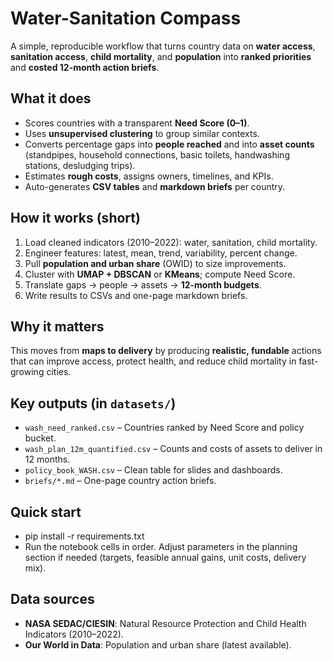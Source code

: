 # Water-Sanitation Compass

A simple, reproducible workflow that turns country data on **water access**, **sanitation access**, **child mortality**, and **population** into **ranked priorities** and **costed 12-month action briefs**.

## What it does
- Scores countries with a transparent **Need Score (0–1)**.
- Uses **unsupervised clustering** to group similar contexts.
- Converts percentage gaps into **people reached** and into **asset counts** (standpipes, household connections, basic toilets, handwashing stations, desludging trips).
- Estimates **rough costs**, assigns owners, timelines, and KPIs.
- Auto-generates **CSV tables** and **markdown briefs** per country.

## How it works (short)
1. Load cleaned indicators (2010–2022): water, sanitation, child mortality.
2. Engineer features: latest, mean, trend, variability, percent change.
3. Pull **population and urban share** (OWID) to size improvements.
4. Cluster with **UMAP + DBSCAN** or **KMeans**; compute Need Score.
5. Translate gaps → people → assets → **12-month budgets**.
6. Write results to CSVs and one-page markdown briefs.

## Why it matters
This moves from **maps to delivery** by producing **realistic, fundable** actions that can improve access, protect health, and reduce child mortality in fast-growing cities.

## Key outputs (in `datasets/`)
- `wash_need_ranked.csv` – Countries ranked by Need Score and policy bucket.
- `wash_plan_12m_quantified.csv` – Counts and costs of assets to deliver in 12 months.
- `policy_book_WASH.csv` – Clean table for slides and dashboards.
- `briefs/*.md` – One-page country action briefs.

## Quick start
- pip install -r requirements.txt
- Run the notebook cells in order. Adjust parameters in the planning section if needed
  (targets, feasible annual gains, unit costs, delivery mix).

## Data sources
- **NASA SEDAC/CIESIN**: Natural Resource Protection and Child Health Indicators (2010–2022).
- **Our World in Data**: Population and urban share (latest available).
